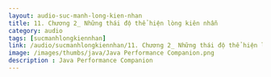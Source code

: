```yaml
---
layout: audio-suc-manh-long-kien-nhan
title: 11. Chương 2_ Những thái độ thể hiện lòng kiên nhẫn
category: audio
tags: [sucmanhlongkiennhan]
link: /audio/sucmanhlongkiennhan/11. Chương 2_ Những thái độ thể hiện lòng kiên nhẫn.mp3 
image: /images/thumbs/java/Java Performance Companion.png
description : Java Performance Companion 
---
```












